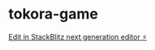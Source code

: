 # tokora-game

[Edit in StackBlitz next generation editor ⚡️](https://stackblitz.com/~/github.com/tokorasolana/tokora-game)
